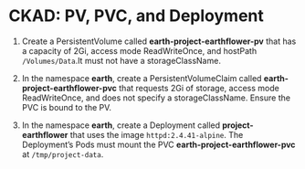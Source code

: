# CKAD: PV, PVC, and Deployment

1. Create a PersistentVolume called **earth-project-earthflower-pv** that has a capacity of 2Gi, access mode ReadWriteOnce, and hostPath `/Volumes/Data`.It must not have a storageClassName.  

2. In the namespace **earth**, create a PersistentVolumeClaim called **earth-project-earthflower-pvc** that requests 2Gi of storage, access mode ReadWriteOnce, and does not specify a storageClassName. Ensure the PVC is bound to the PV.  

3. In the namespace **earth**, create a Deployment called **project-earthflower** that uses the image `httpd:2.4.41-alpine`. The Deployment’s Pods must mount the PVC **earth-project-earthflower-pvc** at `/tmp/project-data`.
